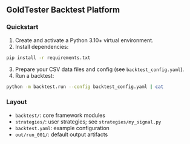 ## GoldTester Backtest Platform

### Quickstart

1. Create and activate a Python 3.10+ virtual environment.
2. Install dependencies:
```bash
pip install -r requirements.txt
```
3. Prepare your CSV data files and config (see `backtest_config.yaml`).
4. Run a backtest:
```bash
python -m backtest.run --config backtest_config.yaml | cat
```

### Layout

- `backtest/`: core framework modules
- `strategies/`: user strategies; see `strategies/my_signal.py`
- `backtest.yaml`: example configuration
- `out/run_001/`: default output artifacts
